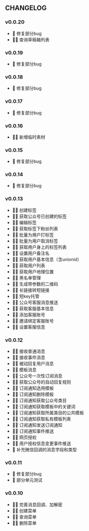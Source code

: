 ## CHANGELOG
### v0.0.20
- 🐛 修复部分bug
- 🧑‍💻 查询草稿箱列表
### v0.0.19
- 🐛 修复部分bug
### v0.0.18
- 🐛 修复部分bug
### v0.0.17
- 🐛 修复部分bug
### v0.0.16
- 🧑‍💻 新增临时素材
### v0.0.15
- 🐛 修复部分bug
### v0.0.14
- 🐛 修复部分bug
### v0.0.13
- 🧑‍💻 创建标签
- 🧑‍💻 获取公众号已创建的标签
- 🧑‍💻 编辑标签
- 🧑‍💻 获取标签下粉丝列表
- 🧑‍💻 批量为用户打标签
- 🧑‍💻 批量为用户取消标签
- 🧑‍💻 获取用户身上的标签列表
- 🧑‍💻 设置用户备注名
- 🧑‍💻 获取用户基本信息（含unionid）
- 🧑‍💻 获取用户列表
- 🧑‍💻 获取用户地理位置
- 🧑‍💻 黑名单管理
- 🧑‍💻 生成带参数的二维码
- 🧑‍💻 长链接转短链接
- 🧑‍💻 短key托管
- 🧑‍💻 公众号客服消息推送
- 🧑‍💻 获取客服基本信息
- 🧑‍💻 添加客服账号
- 🧑‍💻 邀请绑定客服账号
- 🧑‍💻 设置客服信息
### v0.0.12
- 🧑‍💻 接收普通消息
- 🧑‍💻 接收事件消息
- 🧑‍💻 被动回复用户消息
- 🧑‍💻 模板消息
- 🧑‍💻 公众号一次性订阅消息
- 🧑‍💻 获取公众号的自动回复规则
- 🧑‍💻 订阅通知选用模板
- 🧑‍💻 订阅通知删除模板
- 🧑‍💻 订阅通知获取公众号类目
- 🧑‍💻 订阅通知获取模板中的关键词
- 🧑‍💻 订阅通知获取所属类目的公共模板
- 🧑‍💻 订阅通知获取私有模板列表
- 🧑‍💻 订阅通知发送订阅通知
- 🧑‍💻 订阅通知事件推送
- 🧑‍💻 网页授权
- 🧑‍💻 用户授权信息变更事件推送
- 🐛 补充微信回调的消息字段和类型
### v0.0.11
- 🐛 修复部分bug
- 🧟‍ 部分单元测试
### v0.0.10
- 🧑‍💻 完善消息回调、加解密
- 🧑‍💻 创建菜单
- 🧑‍💻 查询菜单
- 🧑‍💻 删除菜单